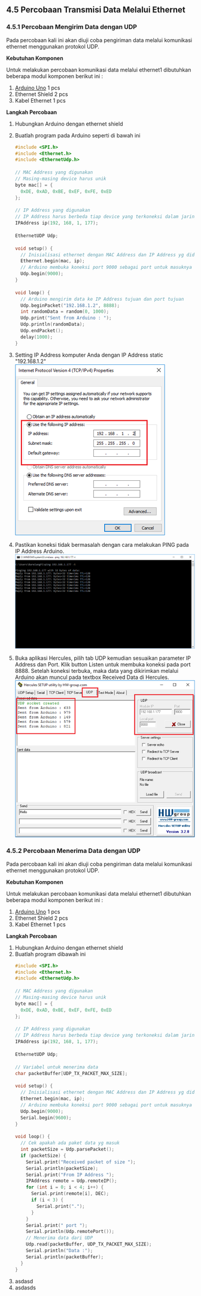## 4.5 Percobaan Transmisi Data Melalui Ethernet

### 4.5.1 Percobaan Mengirim Data dengan UDP

Pada percobaan kali ini akan diuji coba pengiriman data melalui komunikasi ethernet menggunakan protokol UDP.

**Kebutuhan Komponen**

Untuk melakukan percobaan komunikasi data melalui ethernet1 dibutuhkan beberapa modul komponen berikut ini :

1. [Arduino Uno](https://store.arduino.cc/usa/arduino-uno-rev3) 1 pcs
2. Ethernet Shield 2 pcs
3. Kabel Ethernet  1 pcs

**Langkah Percobaan**

1. Hubungkan Arduino dengan ethernet shield
2. Buatlah program pada Arduino seperti di bawah ini

   ```cpp
   #include <SPI.h>
   #include <Ethernet.h>
   #include <EthernetUdp.h>

   // MAC Address yang digunakan
   // Masing-masing device harus unik
   byte mac[] = {
     0xDE, 0xAD, 0xBE, 0xEF, 0xFE, 0xED
   };

   // IP Address yang digunakan
   // IP Address harus berbeda tiap device yang terkoneksi dalam jaringan yg sama
   IPAddress ip(192, 168, 1, 177);

   EthernetUDP Udp;

   void setup() {
     // Inisialisasi ethernet dengan MAC Address dan IP Address yg didefinisikan diatas
     Ethernet.begin(mac, ip);
     // Arduino membuka koneksi port 9000 sebagai port untuk masuknya data
     Udp.begin(9000);
   }

   void loop() {
     // Arduino mengirim data ke IP Address tujuan dan port tujuan
     Udp.beginPacket("192.168.1.2", 8888);
     int randomData = random(0, 1000);
     Udp.print("Sent from Arduino : ");
     Udp.println(randomData);
     Udp.endPacket();
     delay(1000);
   }
   ```

3. Setting IP Address komputer Anda dengan IP Address static "192.168.1.2"  
   ![](/assets/2017-11-15_100614.png)

4. Pastikan koneksi tidak bermasalah dengan cara melakukan PING pada IP Address Arduino.   
   ![](/assets/2017-11-15_100700.png)

5. Buka aplikasi Hercules, pilih tab UDP kemudian sesuaikan parameter IP Address dan Port. Klik button Listen untuk membuka koneksi pada port 8888. Setelah koneksi terbuka, maka data yang dikirimkan melalui Arduino akan muncul pada textbox Received Data di Hercules.  
   ![](/assets/2017-11-15_104105.png)

### 4.5.2 Percobaan Menerima Data dengan UDP

Pada percobaan kali ini akan diuji coba pengiriman data melalui komunikasi ethernet menggunakan protokol UDP.

**Kebutuhan Komponen**

Untuk melakukan percobaan komunikasi data melalui ethernet1 dibutuhkan beberapa modul komponen berikut ini :

1. [Arduino Uno](https://store.arduino.cc/usa/arduino-uno-rev3) 1 pcs
2. Ethernet Shield 2 pcs
3. Kabel Ethernet  1 pcs

**Langkah Percobaan**

1. Hubungkan Arduino dengan ethernet shield
2. Buatlah program dibawah ini
   ```cpp
   #include <SPI.h>
   #include <Ethernet.h>
   #include <EthernetUdp.h>

   // MAC Address yang digunakan
   // Masing-masing device harus unik
   byte mac[] = {
     0xDE, 0xAD, 0xBE, 0xEF, 0xFE, 0xED
   };

   // IP Address yang digunakan
   // IP Address harus berbeda tiap device yang terkoneksi dalam jaringan yg sama
   IPAddress ip(192, 168, 1, 177);

   EthernetUDP Udp;

   // Variabel untuk menerima data
   char packetBuffer[UDP_TX_PACKET_MAX_SIZE];

   void setup() {
     // Inisialisasi ethernet dengan MAC Address dan IP Address yg didefinisikan diatas
     Ethernet.begin(mac, ip);
     // Arduino membuka koneksi port 9000 sebagai port untuk masuknya data
     Udp.begin(9000);
     Serial.begin(9600);
   }

   void loop() {
     // Cek apakah ada paket data yg masuk
     int packetSize = Udp.parsePacket();
     if (packetSize) {
       Serial.print("Received packet of size ");
       Serial.println(packetSize);
       Serial.print("From IP Address ");
       IPAddress remote = Udp.remoteIP();
       for (int i = 0; i < 4; i++) {
         Serial.print(remote[i], DEC);
         if (i < 3) {
           Serial.print(".");
         }
       }
       Serial.print(" port ");
       Serial.println(Udp.remotePort());
       // Menerima data dari UDP
       Udp.read(packetBuffer, UDP_TX_PACKET_MAX_SIZE);
       Serial.println("Data :");
       Serial.println(packetBuffer);
     }
   }
   ```
3. asdasd
4. asdasds